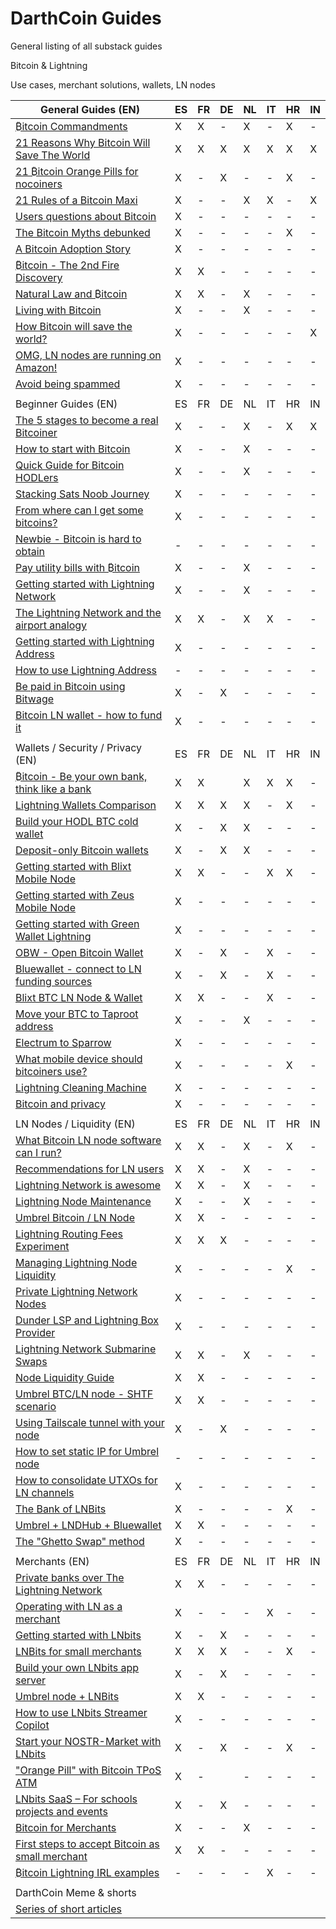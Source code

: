 # DarthCoin Guides
General listing of all substack guides

Bitcoin & Lightning

Use cases, merchant solutions, wallets, LN nodes

| General Guides (EN)                                                                                                     | ES | FR | DE | NL | IT | HR | IN |
| ----------------------------------------------------------------------------------------------------------------------- | -- | -- | -- | -- | -- | -- | -- |
| [₿itcoin Commandments](https://darthcoin.substack.com/p/bitcoin-commandments)                                           | X  | X  | \- | X  | \- | X  | \- |
| [21 Reasons Why Bitcoin Will Save The World](https://darthcoin.substack.com/p/21-reasons-why-bitcoin-will-save)         | X  | X  | X  | X  | X  | X  | X  |
| [21 ₿itcoin Orange Pills for nocoiners](https://darthcoin.substack.com/p/21-bitcoin-orange-pills-for-nocoiners)         | X  | \- | X  | \- | \- | X  | \- |
| [21 Rules of a Bitcoin Maxi](https://darthcoin.substack.com/p/21-rules-of-a-bitcoin-maxi)                               | X  | \- | \- | X  | X  | \- | X  |
| [Users questions about Bitcoin](https://darthcoin.substack.com/p/users-questions-about-bitcoin)                         | X  | \- | \- | \- | \- | \- | \- |
| [The Bitcoin Myths debunked](https://darthcoin.substack.com/p/bitcoin-myths-debunked)                                   | X  | \- | \- | \- | \- | X  | \- |
| [A Bitcoin Adoption Story](https://darthcoin.substack.com/p/a-bitcoin-adoption-story)                                   | X  | \- | \- | \- | \- | \- | \- |
| [₿itcoin - The 2nd Fire Discovery](https://darthcoin.substack.com/p/bitcoin-the-2nd-fire-discovery)                     | X  | X  | \- | \- | \- | \- | \- |
| [Natural Law and ₿itcoin](https://darthcoin.substack.com/p/natural-law-and-bitcoin)                                     | X  | X  | \- | X  | \- | \- | \- |
| [Living with Bitcoin](https://darthcoin.substack.com/p/living-with-bitcoin)                                             | X  | \- | \- | X  | \- | \- | \- |
| [How Bitcoin will save the world?](https://darthcoin.substack.com/p/how-bitcoin-will-save-the-world)                    | X  | \- | \- | \- | \- | \- | X  |
| [OMG, LN nodes are running on Amazon!](https://darthcoin.substack.com/p/omg-ln-nodes-are-running-on-amazon)             | X  | \- | \- | \- | \- | \- | \- |
| [Avoid being spammed](https://darthcoin.substack.com/p/avoid-being-spammed)                                             | X  | \- | \- | \- | \- | \- | \- |
|                                                                                                                         |    |    |    |    |    |    |    |
| Beginner Guides (EN)                                                                                                    | ES | FR | DE | NL | IT | HR | IN |
| [The 5 stages to become a real Bitcoiner](https://darthcoin.substack.com/p/5-stages-became-bitcoiner)                   | X  | \- | \- | X  | \- | X  | X  |
| [How to start with Bitcoin](https://darthcoin.substack.com/p/how-to-start-with-bitcoin)                                 | X  | \- | \- | X  | \- | \- | \- |
| [Quick Guide for Bitcoin HODLers](https://darthcoin.substack.com/p/bitcoin-hodler)                                      | X  | \- | \- | X  | \- | \- | \- |
| [Stacking Sats Noob Journey](https://darthcoin.substack.com/p/stacking-sats-noob-journey)                               | X  | \- | \- | \- | \- | \- | \- |
| [From where can I get some bitcoins?](https://darthcoin.substack.com/p/from-where-can-i-get-some-bitcoins)              | X  | \- | \- | \- | \- | \- | \- |
| [Newbie - Bitcoin is hard to obtain](https://darthcoin.substack.com/p/newbie-bitcoin-is-hard-to-obtain)                 | \- | \- | \- | \- | \- | \- | \- |
| [Pay utility bills with ₿itcoin](https://darthcoin.substack.com/p/pay-bills-with-bitcoin)                               | X  | \- | \- | X  | \- | \- | \- |
| [Getting started with Lightning Network](https://darthcoin.substack.com/p/getting-started-ln)                           | X  | \- | \- | X  | \- | \- | \- |
| [The Lightning Network and the airport analogy](https://darthcoin.substack.com/p/the-lightning-network-and-the-airport) | X  | X  | \- | X  | X  | \- | \- |
| [Getting started with Lightning Address](https://darthcoin.substack.com/p/getting-started-lightning-address)            | X  | \- | \- | \- | \- | \- | \- |
| [How to use Lightning Address](https://darthcoin.substack.com/p/how-to-use-lightning-address)                           | \- | \- | \- | \- | \- | \- | \- |
| [Be paid in Bitcoin using Bitwage](https://darthcoin.substack.com/p/be-paid-in-bitcoin-using-bitwage)                   | X  | \- | X  | \- | \- | \- | \- |
| [Bitcoin LN wallet - how to fund it](https://darthcoin.substack.com/p/bitcoin-ln-wallet-how-to-fund-it)                 | X  | \- | \- | \- | \- | \- | \- |
|                                                                                                                         |    |    |    |    |    |    |    |
| Wallets / Security / Privacy (EN)                                                                                       | ES | FR | DE | NL | IT | HR | IN |
| [₿itcoin - Be your own bank, think like a bank](https://darthcoin.substack.com/p/bitcoin-be-your-own-bank-think-like)   | X  | X  |    | X  | X  | X  | \- |
| [Lightning Wallets Comparison](https://darthcoin.substack.com/p/lightning-wallets-comparison)                           | X  | X  | X  | X  | \- | X  | \- |
| [Build your HODL BTC cold wallet](https://darthcoin.substack.com/p/build-your-hodl-btc-cold-wallet)                     | X  | \- | X  | X  | \- | \- | \- |
| [Deposit-only Bitcoin wallets](https://darthcoin.substack.com/p/deposit-only-bitcoin-wallets)                           | X  | \- | X  | X  | \- | \- | \- |
| [Getting started with Blixt Mobile Node](https://darthcoin.substack.com/p/getting-started-with-blixt-mobile)            | X  | X  | \- | \- | X  | X  | \- |
| [Getting started with Zeus Mobile Node](https://darthcoin.substack.com/p/getting-started-zeus-mobile)                   | X  | \- | \- | \- | \- | \- | \- |
| [Getting started with Green Wallet Lightning](https://darthcoin.substack.com/p/green-wallet-getting-started)            | X  | \- | \- | \- | \- | \- | \- |
| [OBW - Open Bitcoin Wallet](https://darthcoin.substack.com/p/obw-open-bitcoin-wallet)                                   | X  | \- | X  | \- | X  | \- | \- |
| [Bluewallet - connect to LN funding sources](https://darthcoin.substack.com/p/bluewallet-connect-to-ln-funding)         | X  | \- | X  | \- | X  | \- | \- |
| [Blixt BTC LN Node & Wallet](https://darthcoin.substack.com/p/blixt-btc-ln-node-and-wallet)                             | X  | X  | \- | \- | X  | \- | \- |
| [Move your BTC to Taproot address](https://darthcoin.substack.com/p/move-your-btc-to-taproot-address)                   | X  | \- | \- | X  | \- | \- | \- |
| [Electrum to Sparrow](https://darthcoin.substack.com/p/electrum-to-sparrow)                                             | X  | \- | \- | \- | \- | \- | \- |
| [What mobile device should bitcoiners use?](https://darthcoin.substack.com/p/bitcoiners-mobile-device)                  | X  | \- | \- | \- | \- | X  | \- |
| [Lightning Cleaning Machine](https://darthcoin.substack.com/p/lightning-cleaning-machine)                               | X  | \- | \- | \- | \- | \- | \- |
| [Bitcoin and privacy](https://darthcoin.substack.com/p/bitcoin-and-privacy)                                             | X  | \- | \- | \- | \- | \- | \- |
|                                                                                                                         |    |    |    |    |    |    |    |
| LN Nodes / Liquidity (EN)                                                                                               | ES | FR | DE | NL | IT | HR | IN |
| [What Bitcoin LN node software can I run?](https://darthcoin.substack.com/p/what-bitcoin-ln-node-software-can)          | X  | X  | \- | X  | \- | X  | \- |
| [Recommendations for LN users](https://darthcoin.substack.com/p/recommendations-for-ln-users)                           | X  | X  | \- | X  | \- | \- | \- |
| [Lightning Network is awesome](https://darthcoin.substack.com/p/lightning-network-is-awesome)                           | X  | X  | \- | X  | \- | \- | \- |
| [Lightning Node Maintenance](https://darthcoin.substack.com/p/lightning-node-maintenance)                               | X  | \- | \- | X  | \- | \- | \- |
| [Umbrel Bitcoin / LN Node](https://darthcoin.substack.com/p/umbrel-bitcoin-ln-node)                                     | X  | X  | \- | \- | \- | \- | \- |
| [Lightning Routing Fees Experiment](https://darthcoin.substack.com/p/lightning-routing-fees-experiment)                 | X  | X  | X  | \- | \- | \- | \- |
| [Managing Lightning Node Liquidity](https://darthcoin.substack.com/p/managing-lightning-node-liquidity)                 | X  | \- | \- | \- | \- | X  | \- |
| [Private Lightning Network Nodes](https://darthcoin.substack.com/p/private-lightning-nodes)                             | X  | \- | \- | \- | \- | \- | \- |
| [Dunder LSP and Lightning Box Provider](https://darthcoin.substack.com/p/dunder-lsp-and-lightning-box-provider)         | X  | \- | \- | \- | \- | \- | \- |
| [Lightning Network Submarine Swaps](https://darthcoin.substack.com/p/lightning-network-submarine-swaps)                 | X  | X  | \- | X  | \- | \- | \- |
| [Node Liquidity Guide](https://darthcoin.substack.com/p/node-liquidity-guide)                                           | X  | X  | \- | \- | \- | \- | \- |
| [Umbrel BTC/LN node - SHTF scenario](https://darthcoin.substack.com/p/umbrel-btcln-node-shtf-scenario)                  | X  | X  | \- | \- | \- | \- | \- |
| [Using Tailscale tunnel with your node](https://darthcoin.substack.com/p/tailscale-to-your-node)                        | X  | \- | X  | \- | \- | \- | \- |
| [How to set static IP for Umbrel node](https://darthcoin.substack.com/p/how-to-set-static-ip-for-umbrel-node)           | \- | \- | \- | \- | \- | \- | \- |
| [How to consolidate UTXOs for LN channels](https://darthcoin.substack.com/p/how-to-consolidate-utxos-to-open)           | X  | \- | \- | \- | \- | \- | \- |
| [The Bank of LNBits](https://darthcoin.substack.com/p/the-bank-of-lnbits)                                               | X  | \- | \- | \- | \- | X  | \- |
| [Umbrel + LNDHub + Bluewallet](https://darthcoin.substack.com/p/umbrel-lndhub-bluewallet)                               | X  | X  | \- | \- | \- | \- | \- |
| [The "Ghetto Swap" method](https://darthcoin.substack.com/p/the-ghetto-swap-method)                                     | X  | \- | \- | \- | \- | \- | \- |
|                                                                                                                         |    |    |    |    |    |    |    |
| Merchants (EN)                                                                                                          | ES | FR | DE | NL | IT | HR | IN |
| [Private banks over The Lightning Network](https://darthcoin.substack.com/p/bitcoin-private-banks-over-lightning)       | X  | X  | \- | \- | \- | \- | \- |
| [Operating with LN as a merchant](https://darthcoin.substack.com/p/operating-with-ln-as-a-merchant)                     | X  | \- | \- | \- | X  | \- | \- |
| [Getting started with LNbits](https://darthcoin.substack.com/p/getting-started-lnbits)                                  | X  | \- | X  | \- | \- | \- | \- |
| [LNBits for small merchants](https://darthcoin.substack.com/p/lnbits-for-small-merchants)                               | X  | X  | X  | \- | \- | X  | \- |
| [Build your own LNbits app server](https://darthcoin.substack.com/p/build-your-own-lnbits-app-server)                   | X  | \- | X  | \- | \- | \- | \- |
| [Umbrel node + LNBits](https://darthcoin.substack.com/p/umbrel-node-lnbits)                                             | X  | X  | \- | \- | \- | \- | \- |
| [How to use LNbits Streamer Copilot](https://darthcoin.substack.com/p/lnbits-streamer-copilot)                          | X  | \- | \- | \- | \- | \- | \- |
| [Start your NOSTR-Market with LNbits](https://darthcoin.substack.com/p/lnbits-nostr-market)                             | X  | \- | X  | \- | \- | X  | \- |
| ["Orange Pill" with Bitcoin TPoS ATM](https://darthcoin.substack.com/p/orange-pill-bitcoin-tpos-atm)                    | X  | \- |    | \- | \- | \- | \- |
| [LNbits SaaS – For schools projects and events](https://darthcoin.substack.com/p/lnbits-saas-a-solution-for-schools)    | X  | \- | X  | \- | \- | \- | \- |
| [Bitcoin for Merchants](https://darthcoin.substack.com/p/bitcoin-for-merchants)                                         | X  | \- | \- | X  | \- | \- | \- |
| [First steps to accept Bitcoin as small merchant](https://darthcoin.substack.com/p/first-steps-to-accept-bitcoin-as)    | X  | X  | \- | \- | \- | \- | \- |
| [₿itcoin Lightning IRL examples](https://darthcoin.substack.com/p/bitcoin-lightning-irl-examples)                       | \- | \- | \- | \- | X  | \- | \- |
|                                                                                                                         |    |    |    |    |    |    |    |
| DarthCoin Meme & shorts                                                                                                 |    |    |    |    |    |    |    |
| [Series of short articles](https://darthcoin.substack.com/s/darthcoin-memes/archive?sort=new)                           |    |    |    |    |    |    |    |
